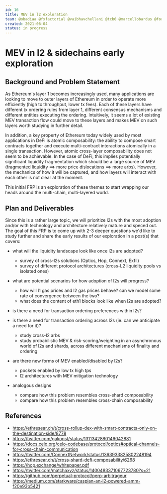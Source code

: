 ```yaml
---
id: 16
title: MEV in l2 exploration
team: @obadiaa @fxfactorial @vaibhavchellani @tcb0 @marcellobardus @forrestnorwood
created: 2021-06-04
status: in progress
---
```


# MEV in l2 & sidechains early exploration


## Background and Problem Statement
As Ethereum's layer 1 becomes increasingly used, many applications are looking to move to outer layers of Ethereum in order to operate more efficiently (high tx throughput, lower tx fees). Each of these layers have different tx ordering rules from layer 1, different consensus mechanisms and different entities executing the ordering. Intuitively, it seems a lot of existing MEV transaction flow could move to these layers and makes MEV on such layers worth studying in further detail.

In addition, a key property of Ethereum today widely used by most applications in DeFi is atomic composability: the ability to compose smart contracts together and execute multi-contract interactions atomically in a single transaction. However, atomic cross-layer composability does not seem to be achievable. In the case of DeFi, this implies potentially significant liquidity fragmentation which should be a large source of MEV (fragmented liquidity ==> more price dislocations ==> more arbs). However, the mechanics of how it will be captured, and how layers will interact with each other is not clear at the moment.

This initial FRP is an exploration of these themes to start wrapping our heads around the multi-chain, multi-layered world.


## Plan and Deliverables
Since this is a rather large topic, we will prioritize l2s with the most adoption and/or with technology and architecture relatively mature and speced out. The goal of this FRP is to come up with 2-3 deeper questions we'd like to study further and share the early results of our exploration in a post(s) that covers:

- what will the liquidity landscape look like once l2s are adopted?
  - survey of cross-l2s solutions (Optics, Hop, Connext, Exfil)
  - survey of different protocol architectures (cross-L2 liquidity pools vs isolated ones)

- what are potential scenarios for how adoption of l2s will progress?
  - how will l1 gas prices and l2 gas prices behave? can we model some rate of convergence between the two?
  - what does the content of eth1 blocks look like when l2s are adopted?

- is there a need for transaction ordering preferences within l2s?

- is there a need for transaction ordering across l2s (ie. can we anticipate a need for it)?
  - study cross-l2 arbs
  - study probabilistic MEV & risk-scoring/weighting in an asynchronous world of l2s and shards, across different mechanisms of finality and ordering

- are there new forms of MEV enabled/disabled by l2s?
  - pockets enabled by low tx high tps
  - l2 architectures with MEV mitigation technology

- analogous designs
  - compare how this problem resembles cross-shard composability
  - compare how this problem resembles cross-chain composability




## References
- https://ethresear.ch/t/cross-rollup-dex-with-smart-contracts-only-on-the-destination-side/8778
- https://twitter.com/gakonst/status/1311342880146042881
- https://docs.celo.org/celo-codebase/protocol/optics#optical-channels-for-cross-chain-communication
- https://twitter.com/ConnextNetwork/status/1363933825802248194
- https://ethresear.ch/t/cross-shard-defi-composability/6268
- https://hop.exchange/whitepaper.pdf
- https://twitter.com/matchaxyz/status/1400483371067723780?s=21
- https://github.com/perpetual-protocol/perp-arbitrageur
- https://medium.com/starkware/caspian-an-l2-powered-amm-f20e93b5421
